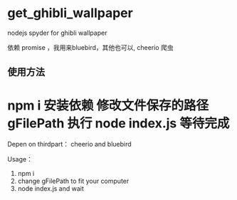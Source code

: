 # get_ghibli_wallpaper
nodejs spyder for ghibli wallpaper


依赖 promise ，我用来bluebird，其他也可以, cheerio 爬虫

使用方法  
-- 
npm i 安装依赖
修改文件保存的路径 gFilePath 
执行 node index.js 等待完成
=======================================================


Depen on  thirdpart：  cheerio and bluebird

Usage：
1.  npm i
2.  change gFilePath to fit your computer
3.  node index.js and wait
